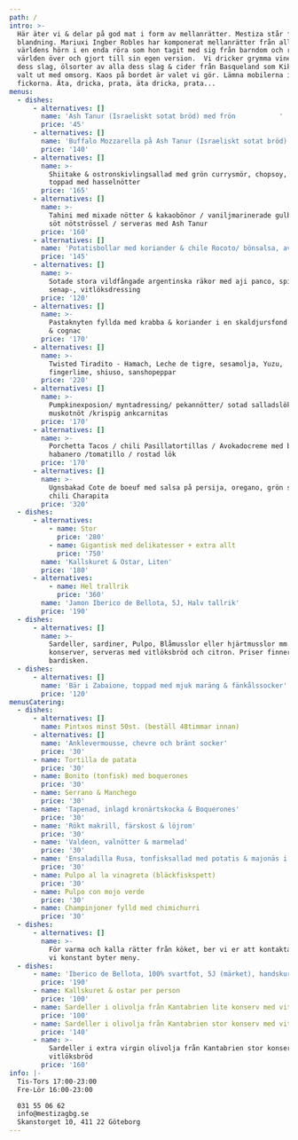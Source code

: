 ```yaml
---
path: /
intro: >-
  Här äter vi & delar på god mat i form av mellanrätter. Mestiza står för
  blandning. Mariuxi Ingber Robles har komponerat mellanrätter från alla
  världens hörn i en enda röra som hon tagit med sig från barndom och resor
  världen över och gjort till sin egen version.  Vi dricker grymma viner av alla
  dess slag, ölsorter av alla dess slag & cider från Basqueland som Kiki Ingber
  valt ut med omsorg. Kaos på bordet är valet vi gör. Lämna mobilerna i
  fickorna. Äta, dricka, prata, äta dricka, prata...
menus:
  - dishes:
      - alternatives: []
        name: 'Ash Tanur (Israeliskt sotat bröd) med frön           '
        price: '45'
      - alternatives: []
        name: 'Buffalo Mozzarella på Ash Tanur (Israeliskt sotat bröd) '
        price: '140'
      - alternatives: []
        name: >-
          Shiitake & ostronskivlingsallad med grön currysmör, chopsoy, quinoa,
          toppad med hasselnötter
        price: '165'
      - alternatives: []
        name: >-
          Tahini med mixade nötter & kakaobönor / vaniljmarinerade gulbetor /
          söt nötströssel / serveras med Ash Tanur
        price: '160'
      - alternatives: []
        name: 'Potatisbollar med koriander & chile Rocoto/ bönsalsa, avokado Tatemado'
        price: '145'
      - alternatives: []
        name: >-
          Sotade stora vildfångade argentinska räkor med aji panco, spiskummin &
          senap-, vitlöksdressing
        price: '120'
      - alternatives: []
        name: >-
          Pastaknyten fyllda med krabba & koriander i en skaldjursfond med mango
          & cognac
        price: '170'
      - alternatives: []
        name: >-
          Twisted Tiradito - Hamach, Leche de tigre, sesamolja, Yuzu,
          fingerlime, shiuso, sanshopeppar
        price: '220'
      - alternatives: []
        name: >-
          Pumpkinexposion/ myntadressing/ pekannötter/ sotad salladslök/
          muskotnöt /krispig ankcarnitas
        price: '170'
      - alternatives: []
        name: >-
          Porchetta Tacos / chili Pasillatortillas / Avokadocreme med bränd
          habanero /tomatillo / rostad lök
        price: '170'
      - alternatives: []
        name: >-
          Ugnsbakad Cote de boeuf med salsa på persija, oregano, grön sparris &
          chili Charapita
        price: '320'
  - dishes:
      - alternatives:
          - name: Stor
            price: '280'
          - name: Gigantisk med delikatesser + extra allt
            price: '750'
        name: 'Kallskuret & Ostar, Liten'
        price: '180'
      - alternatives:
          - name: Hel trallrik
            price: '360'
        name: 'Jamon Iberico de Bellota, 5J, Halv tallrik'
        price: '190'
  - dishes:
      - alternatives: []
        name: >-
          Sardeller, sardiner, Pulpo, Blåmusslor eller hjärtmusslor mm. i
          konserver, serveras med vitlöksbröd och citron. Priser finner ni på
          bardisken.
  - dishes:
      - alternatives: []
        name: 'Bär i Zabaione, toppad med mjuk maräng & fänkålssocker'
        price: '120'
menusCatering:
  - dishes:
      - alternatives: []
        name: Pintxos minst 50st. (beställ 48timmar innan)
      - alternatives: []
        name: 'Anklevermousse, chevre och bränt socker'
        price: '30'
      - name: Tortilla de patata
        price: '30'
      - name: Bonito (tonfisk) med boquerones
        price: '30'
      - name: Serrano & Manchego
        price: '30'
      - name: 'Tapenad, inlagd kronärtskocka & Boquerones'
        price: '30'
      - name: 'Rökt makrill, färskost & löjrom'
        price: '30'
      - name: 'Valdeon, valnötter & marmelad'
        price: '30'
      - name: 'Ensaladilla Rusa, tonfisksallad med potatis & majonäs i inlagd paprika'
        price: '30'
      - name: Pulpo al la vinagreta (bläckfiskspett)
        price: '30'
      - name: Pulpo con mojo verde
        price: '30'
      - name: Champinjoner fylld med chimichurri
        price: '30'
  - dishes:
      - alternatives: []
        name: >-
          För varma och kalla rätter från köket, ber vi er att kontakta oss då
          vi konstant byter meny.
  - dishes:
      - name: 'Iberico de Bellota, 100% svartfot, 5J (märket), handskuren, per person'
        price: '190'
      - name: Kallskuret & ostar per person
        price: '100'
      - name: Sardeller i olivolja från Kantabrien lite konserv med vitlöksbröd
        price: '100'
      - name: Sardeller i olivolja från Kantabrien stor konserv med vitlöksbröd
        price: '140'
      - name: >-
          Sardeller i extra virgin olivolja från Kantabrien stor konserv med
          vitlöksbröd
        price: '160'
info: |-
  Tis-Tors 17:00-23:00
  Fre-Lör 16:00-23:00

  031 55 06 62
  info@mestizagbg.se
  Skanstorget 10, 411 22 Göteborg
---
```


